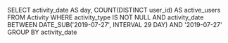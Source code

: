 SELECT activity_date AS day, COUNT(DISTINCT user_id) AS active_users
FROM Activity
WHERE activity_type IS NOT NULL AND activity_date BETWEEN DATE_SUB('2019-07-27', INTERVAL 29 DAY) AND '2019-07-27'
GROUP BY activity_date